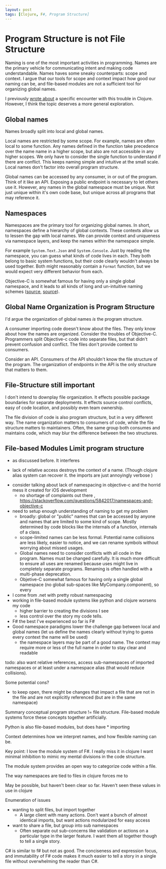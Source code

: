```yaml
---
layout: post
tags: [Clojure, F#, Program Structure]
---
```


# Program Structure is not File Structure

Naming is one of the most important activities in programming. Names are the primary vehicle for communicating intent and making code understandable.
Names haves some sneaky counterparts: scope and context. I argue that our tools for scope and context impact how good our naming can be, and file-based modules are not a sufficient tool for organizing global names.

I previously [wrote about](./TODO) a specific encounter with this trouble in Clojure. However, I think the topic deserves a more general exploration.

## Global names

<!-- 
NOTE: I like all this, but It ended up being too much for this post

To understand what's really going on here we need to understand names, and how they relate to our programs.

Names are really about human interaction with a program.
- Names allow us to refer to data, types, actions, or any other component
- These references weave together into larger concepts, which we might also name for building even larger concepts
- Names communicate intent without digging into the details.

Computers, however, don't understand intent. Names in a program must be unambiguous to the compiler. If they aren't, we can't predict how a program would run, and that's bad. 

However, ensuring no two variables, functions, types, or other names conflict in a program is not reasonable. Objective-C is somewhat famous for for having a single global namespace, and it leads to all kinds of un-intuitive naming schemes ([source](https://nshipster.com/namespacing/), [source](https://stackoverflow.com/questions/5842017/namespaces-and-objective-c)). 

Fortunately, we have a variety of tools for resolving conflicts to keep naming easy. Two key categories are global and local names.
-->

Names broadly split into local and global names.

Local names are restricted by some scope. For example, names are often local to some function. Any names defined in the function take precedence over the name name in a higher scope, but also are not accessible in any higher scopes. We only have to consider the single function to understand if there are conflict. This keeps naming simple and intuitive at the small scale. Local names don't factor into overall program structure.

Global names can be accessed by any consumer, in or out of the program. Think of it like an API. Exposing a public endpoint is necessary to let others use it. However, any names in the global namespace must be unique. Not just unique within it's own code base, but unique across all programs that may reference it.

## Namespaces

Namespaces are the primary tool for organizing global names. In short, namespaces  define a hierarchy of global contexts. These contexts allow us to lessen the gap with local names. We can provide context and uniqueness via namespace layers, and keep the names within the namespace simple.

For example `System.Text.Json` and `System.Console`. Just by reading the namespace, you can guess what kinds of code lives in each. They both belong to basic system functions, but their code clearly wouldn't always be used together. Both might reasonably contain a `Format` function, but we would expect very different behavior from each.

Objective-C is somewhat famous for having only a single global namespace, and it leads to all kinds of long and un-intuitive naming schemes ([source](https://nshipster.com/namespacing/), [source](https://stackoverflow.com/questions/5842017/namespaces-and-objective-c)).

## Global Name Organization is Program Structure

I'd argue the organization of global names *is* the program structure.

A consumer importing code doesn't know about the files. They only know about how the names are organized. Consider the troubles of Objective-C. Programmers split Objective-c code into separate files, but that didn't prevent confusion and conflict. The files don't provide context to consumers.

Consider an API. Consumers of the API shouldn't know the file structure of the program. The organization of endpoints in the API is the only structure that matters to them. 

## File-Structure still important

I don't intend to downplay file organization. It effects possible package boundaries for separate deployments. It effects source control conflicts, easy of code location, and possibly even team ownership.

The file division of code is also program structure, but in a very different way. The name organization matters to consumers of code, while the file structure matters to maintainers. Often, the same group both consumes and maintains code, which may blur the difference between the two structures.


## File-based Modules Limit program structure
- as discussed before. It interferes

- lack of relative access destroys the context of a name. (Though clojure alias system can recover it. the imports are just annoyingly verbose )


<!-- I can use Objective-C as an example. The file split didn't matter, what made it hard to reuse code was the single global namespace -->


<!-- less flexible namespacing really translates to less flexible naming, less control over context, less flexible programs. Let computers handle the reference tracking. They're good at it. I'd rather have tools for communicating semantics and intent as clearly as possible -->


- consider talking about lack of namespacing in objective-c and the horrid mess it created for iOS development
  - no shortage of complaints out there , https://stackoverflow.com/questions/5842017/namespaces-and-objective-c
- need to setup enough understanding of naming to get my problem
  - broadly: global or "public" names that can be accessed by anyone and names that are limited to some kind of scope. Mostly determined by code blocks like the internals of a function, internals of a class.
  - scope-limited names can be less formal. Potential name collisions are less likely, easier to notice, and we can rename symbols without worrying about missed usages.
  - Global names need to consider conflicts with all code in the program. Names must be changed carefully. It is much more difficult to ensure all uses are renamed because uses might live in completely separate programs. Renaming is often handled with a multi-phase deprecation.
  - Objetive-C somewhat famous for having only a single global namespace (no global sub-spaces like MyCompany.component), so every 
- I come from .net with pretty robust namespacing
- working in file-based module systems like python and clojure worsens my code
  - higher barrier to creating the divisions I see
  - less control over the story my code tells.
- F# the best I've experienced so far is F#
- Good namespace paradigms lower the challenge gap between local and global names (let us define the names clearly without trying to guess every context the name will be used)
  - the namespace layers may be part of a good name. The context may require more or less of the full name in order to stay clear and readable

todo: also want relative references, access sub-namespaces of imported namespaces or at least under a namespace alias (that would reduce collisions). 

Some potential cons?
- to keep open, there might be changes that impact a file that are not in the file and are not explicitly referenced (but are in the same namespace)

Summary conceptual program structure != file structure. File-based module systems force these concepts together artificially.


Python is also file-based modules, but does have * importing



Context determines how we interpret names, and how flexible naming can be.


Key point: I love the module system of F#. I really miss it in clojure
I want minimal inhibition to mimic my mental divisions in the code structure.

The module system provides an open way to categorize code within a file.

The way namespaces are tied to files in clojure forces me to 


May be possible, but haven't been clear so far. Haven't seen these values in use in clojure

Enumeration of issues
- wanting to split files, but import together
  - A large client with many actions. Don't want a bunch of almost identical imports, but want actions modularized for easy access
- want to share a file, but group into sub namespaces
  - Often separate out sub-concerns like validation or actions on a particular type in the larger feature. I want them all together though to tell a single story.



C# is similar to f# but not as good. The conciseness and expression focus, and immutability of F# code makes it much easier to tell a story in a single file without overwhelming the reader than C#.